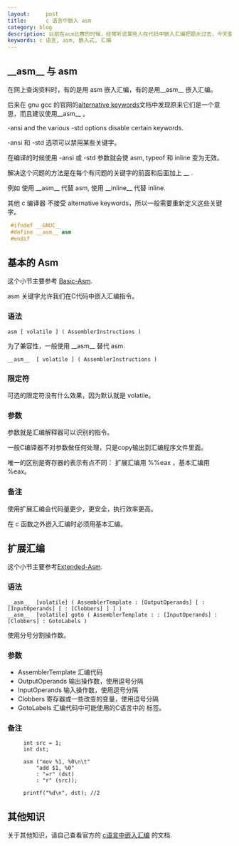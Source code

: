 ```yaml
---
layout:     post
title:      c 语言中嵌入 asm
category: blog
description: 以前在acm比赛的时候，经常听说某些人在代码中嵌入汇编把题水过去，今天查了一下资料。
keywords: c 语言, asm, 嵌入式, 汇编
---
```



## \_\_asm\_\_  与 asm

在网上查询资料时，有的是用 asm 嵌入汇编，有的是用\_\_asm\_\_ 嵌入汇编。

后来在 gnu gcc 的官网的[alternative keywords][Alternate-Keywords]文档中发现原来它们是一个意思，而且建议使用\_\_asm\_\_ 。

-ansi and the various -std options disable certain keywords.

-ansi 和 -std 选项可以禁用某些关键字。

在编译的时候使用 -ansi 或 -std 参数就会使 asm, typeof 和 inline 变为无效。

解决这个问题的方法是在每个有问题的关键字的前面和后面加上 \_\_ .

例如 使用 \_\_asm\_\_ 代替 asm, 使用 \_\_inline\_\_ 代替 inline.


其他 c 编译器 不接受 alternative keywords，所以一般需要重新定义这些关键字。

```cpp
 #ifndef __GNUC__
 #define __asm__ asm
 #endif
```

## 基本的 Asm 

这个小节主要参考 [Basic-Asm][].

asm 关键字允许我们在C代码中嵌入汇编指令。

### 语法

```
asm [ volatile ] ( AssemblerInstructions )
```

为了兼容性，一般使用 \_\_asm\_\_  替代 asm.


```
__asm__  [ volatile ] ( AssemblerInstructions )
```

### 限定符

可选的限定符没有什么效果，因为默认就是 volatile。

### 参数

参数就是汇编解释器可以识别的指令。

一般C编译器不对参数做任何处理，只是copy输出到汇编程序文件里面。

唯一的区别是寄存器的表示有点不同： 扩展汇编用 %%eax ，基本汇编用 %eax。

### 备注

使用扩展汇编会代码量更少，更安全，执行效率更高。

在 c 函数之外嵌入汇编时必须用基本汇编。

## 扩展汇编

这个小节主要参考[Extended-Asm][].

### 语法

```
__asm__  [volatile] ( AssemblerTemplate : [OutputOperands] [ : [InputOperands] [ : [Clobbers] ] ] )
__asm__  [volatile] goto ( AssemblerTemplate : : [InputOperands] : [Clobbers] : GotoLabels )
```

使用分号分割操作数。


### 参数

* AssemblerTemplate 汇编代码
* OutputOperands 输出操作数，使用逗号分隔
* InputOperands  输入操作数，使用逗号分隔
* Clobbers 寄存器或一些改变的变量，使用逗号分隔
* GotoLabels 汇编代码中可能使用的C语言中的 标签。

### 备注

```
     int src = 1;
     int dst;
     
     asm ("mov %1, %0\n\t"
         "add $1, %0"
         : "=r" (dst)
         : "r" (src));
     
     printf("%d\n", dst); //2
```

## 其他知识

关于其他知识，请自己查看官方的 [c语言中嵌入汇编][Using-Assembly-Language-with-C] 的文档.


[Extended-Asm]: https://gcc.gnu.org/onlinedocs/gcc/Extended-Asm.html#Extended-Asm
[Basic-Asm]: https://gcc.gnu.org/onlinedocs/gcc/Basic-Asm.html#Basic-Asm
[Using-Assembly-Language-with-C]: https://gcc.gnu.org/onlinedocs/gcc/Using-Assembly-Language-with-C.html#Using-Assembly-Language-with-C
[Alternate-Keywords]: https://gcc.gnu.org/onlinedocs/gcc/Alternate-Keywords.html#Alternate-Keywords
